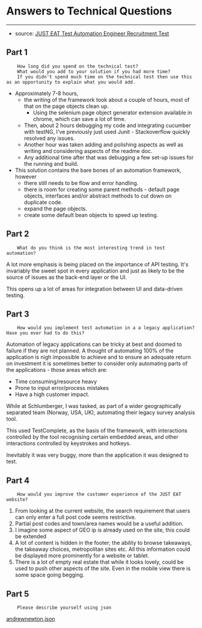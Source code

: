 # Answers to Technical Questions
---
+ source:  [JUST EAT Test Automation Engineer Recruitment Test](https://github.com/justeat/JustEat.RecruitmentTest/blob/master/Test.Automation.Engineer.md)
## Part 1
        How long did you spend on the technical test? 
        What would you add to your solution if you had more time? 
        If you didn't spend much time on the technical test then use this as an opportunity to explain what you would add.  
    
+ Approximately 7-8 hours, 
    + the writing of the framework took about a couple of hours, most of that on the page objects clean up. 
        + Using the selenium page object generator extension available in chrome, which can save a lot of time. 
    + Then, about 2 hours debugging my code and integrating cucumber with testNG, I've previously just used Junit - Stackoverflow quickly resolved any issues.  
    + Another hour was taken adding and polishing aspects as well as writing and considering aspects of the readme doc.
    + Any additional time after that was debugging a few set-up issues for the running and build.        
+ This solution contains the bare bones of an automation framework, however 
    + there still needs to be flow and error handling.    
    + there is room for creating some parent methods - default page objects, interfaces and/or abstract methods to cut down on duplicate code.
    + expand the page objects. 
    + create some default bean objects to speed up testing.

## Part 2
        What do you think is the most interesting trend in test automation?
A lot more emphasis is being placed on the importance of API testing. It's invariably the sweet spot in every application and just as likely to be the source of issues as the back-end layer or the UI. 

This opens up a lot of areas for integration between UI and data-driven testing.    


## Part 3    
        How would you implement test automation in a a legacy application? Have you ever had to do this?
    
Automation of legacy applications can be tricky at best and doomed to failure if they are not planned. A thought of automating 100% of the application is nigh impossible to achieve and to ensure an adequate return on investment it is sometimes better to consider only automating parts of the applications - those areas which are:
 
+ Time consuming/resource heavy 
+ Prone to input error/process mistakes
+ Have a high customer impact.

While at Schlumberger, I was tasked, as part of a wider geographically separated team (Norway, USA, UK), automating their legacy survey analysis tool. 

This used TestComplete, as the basis of the framework, with interactions controlled by the tool recognising certain embedded areas, and other interactions controlled by keystrokes and hotkeys. 

Inevitably it was very buggy, more than the application it was designed to test.   

## Part 4
        How would you improve the customer experience of the JUST EAT website?

1. From looking at the current website, the search requirement that users can only enter a full post code seems restrictive. 
2. Partial post codes and town/area names would be a useful addition. 
3. I imagine some aspect of GEO ip is already used on the site, this could be extended
4. A lot of content is hidden in the footer; the ability to browse takeaways, the takeaway choices, metropolitan sites etc. All this information could be displayed more prominently for a website or tablet.
5. There is a lot of empty real estate that while it looks lovely, could be used to push other aspects of the site. Even in the mobile view there is some space going begging.     

## Part 5
    	Please describe yourself using json

[andrewnewton.json](andrewnewton.json) 